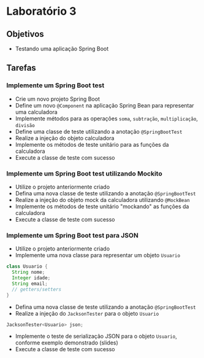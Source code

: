 # Laboratório 3

## Objetivos
- Testando uma aplicação Spring Boot

## Tarefas
### Implemente um Spring Boot test
- Crie um novo projeto Spring Boot
- Define um novo `@Component` na aplicação Spring Bean para representar uma calculadora
- Implemente métodos para as operações `soma`, `subtração`, `multiplicação`, `divisão`
- Define uma classe de teste utilizando a anotação `@SpringBootTest`
- Realize a injeção do objeto calculadora
- Implemente os métodos de teste unitário para as funções da calculadora
- Execute a classe de teste com sucesso

### Implemente um Spring Boot test utilizando Mockito
- Utilize o projeto anteriormente criado
- Defina uma nova classe de teste utilizando a anotação `@SpringBootTest`
- Realize a injeção do objeto mock da calculadora utilizando `@MockBean`
- Implemente os métodos de teste unitário "mockando" as funções da calculadora
- Execute a classe de teste com sucesso

### Implemente um Spring Boot test para JSON
- Utilize o projeto anteriormente criado
- Implemente uma nova classe para representar um objeto `Usuario`
```java
class Usuario {
  String nome;
  Integer idade;
  String email;
  // getters/setters
}
```
- Defina uma nova classe de teste utilizando a anotação `@SpringBootTest`
- Realize a injeção do `JacksonTester` para o objeto `Usuario`
```java
JacksonTester<Usuario> json;
```
- Implemente o teste de serialização JSON para o objeto `Usuario`, conforme exemplo demonstrado (slides)
- Execute a classe de teste com sucesso
